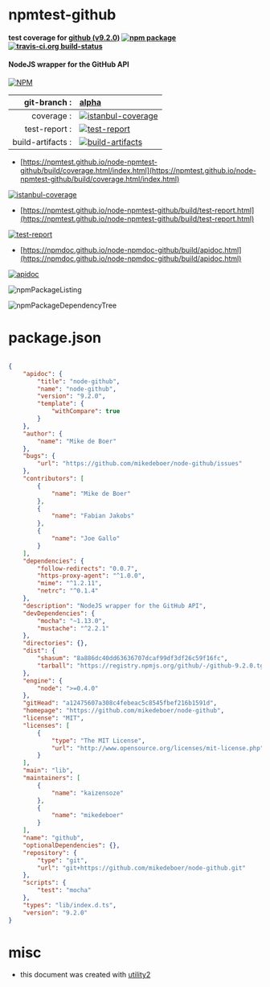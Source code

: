 # npmtest-github

#### test coverage for  [github (v9.2.0)](https://github.com/mikedeboer/node-github)  [![npm package](https://img.shields.io/npm/v/npmtest-github.svg?style=flat-square)](https://www.npmjs.org/package/npmtest-github) [![travis-ci.org build-status](https://api.travis-ci.org/npmtest/node-npmtest-github.svg)](https://travis-ci.org/npmtest/node-npmtest-github)

#### NodeJS wrapper for the GitHub API

[![NPM](https://nodei.co/npm/github.png?downloads=true&downloadRank=true&stars=true)](https://www.npmjs.com/package/github)

| git-branch : | [alpha](https://github.com/npmtest/node-npmtest-github/tree/alpha)|
|--:|:--|
| coverage : | [![istanbul-coverage](https://npmtest.github.io/node-npmtest-github/build/coverage.badge.svg)](https://npmtest.github.io/node-npmtest-github/build/coverage.html/index.html)|
| test-report : | [![test-report](https://npmtest.github.io/node-npmtest-github/build/test-report.badge.svg)](https://npmtest.github.io/node-npmtest-github/build/test-report.html)|
| build-artifacts : | [![build-artifacts](https://npmtest.github.io/node-npmtest-github/glyphicons_144_folder_open.png)](https://github.com/npmtest/node-npmtest-github/tree/gh-pages/build)|

- [https://npmtest.github.io/node-npmtest-github/build/coverage.html/index.html](https://npmtest.github.io/node-npmtest-github/build/coverage.html/index.html)

[![istanbul-coverage](https://npmtest.github.io/node-npmtest-github/build/screenCapture.buildCi.browser.%252Ftmp%252Fbuild%252Fcoverage.lib.html.png)](https://npmtest.github.io/node-npmtest-github/build/coverage.html/index.html)

- [https://npmtest.github.io/node-npmtest-github/build/test-report.html](https://npmtest.github.io/node-npmtest-github/build/test-report.html)

[![test-report](https://npmtest.github.io/node-npmtest-github/build/screenCapture.buildCi.browser.%252Ftmp%252Fbuild%252Ftest-report.html.png)](https://npmtest.github.io/node-npmtest-github/build/test-report.html)

- [https://npmdoc.github.io/node-npmdoc-github/build/apidoc.html](https://npmdoc.github.io/node-npmdoc-github/build/apidoc.html)

[![apidoc](https://npmdoc.github.io/node-npmdoc-github/build/screenCapture.buildCi.browser.%252Ftmp%252Fbuild%252Fapidoc.html.png)](https://npmdoc.github.io/node-npmdoc-github/build/apidoc.html)

![npmPackageListing](https://npmtest.github.io/node-npmtest-github/build/screenCapture.npmPackageListing.svg)

![npmPackageDependencyTree](https://npmtest.github.io/node-npmtest-github/build/screenCapture.npmPackageDependencyTree.svg)



# package.json

```json

{
    "apidoc": {
        "title": "node-github",
        "name": "node-github",
        "version": "9.2.0",
        "template": {
            "withCompare": true
        }
    },
    "author": {
        "name": "Mike de Boer"
    },
    "bugs": {
        "url": "https://github.com/mikedeboer/node-github/issues"
    },
    "contributors": [
        {
            "name": "Mike de Boer"
        },
        {
            "name": "Fabian Jakobs"
        },
        {
            "name": "Joe Gallo"
        }
    ],
    "dependencies": {
        "follow-redirects": "0.0.7",
        "https-proxy-agent": "^1.0.0",
        "mime": "^1.2.11",
        "netrc": "^0.1.4"
    },
    "description": "NodeJS wrapper for the GitHub API",
    "devDependencies": {
        "mocha": "~1.13.0",
        "mustache": "^2.2.1"
    },
    "directories": {},
    "dist": {
        "shasum": "8a886dc40dd63636707dcaf99df3df26c59f16fc",
        "tarball": "https://registry.npmjs.org/github/-/github-9.2.0.tgz"
    },
    "engine": {
        "node": ">=0.4.0"
    },
    "gitHead": "a12475607a308c4febeac5c8545fbef216b1591d",
    "homepage": "https://github.com/mikedeboer/node-github",
    "license": "MIT",
    "licenses": [
        {
            "type": "The MIT License",
            "url": "http://www.opensource.org/licenses/mit-license.php"
        }
    ],
    "main": "lib",
    "maintainers": [
        {
            "name": "kaizensoze"
        },
        {
            "name": "mikedeboer"
        }
    ],
    "name": "github",
    "optionalDependencies": {},
    "repository": {
        "type": "git",
        "url": "git+https://github.com/mikedeboer/node-github.git"
    },
    "scripts": {
        "test": "mocha"
    },
    "types": "lib/index.d.ts",
    "version": "9.2.0"
}
```



# misc
- this document was created with [utility2](https://github.com/kaizhu256/node-utility2)
